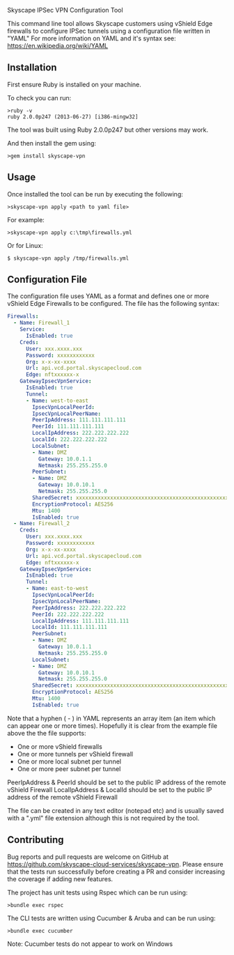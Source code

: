 Skyscape IPSec VPN Configuration Tool

This command line tool allows Skyscape customers using vShield Edge firewalls to configure IPSec tunnels using a configuration file written in "YAML"
For more information on YAML and it's syntax see: https://en.wikipedia.org/wiki/YAML



## Installation

First ensure Ruby is installed on your machine. 

To check you can run:

```batchfile
>ruby -v
ruby 2.0.0p247 (2013-06-27) [i386-mingw32]
```

The tool was built using Ruby 2.0.0p247 but other versions may work. 

And then install the gem using:
```batchfile
>gem install skyscape-vpn
```

## Usage

Once installed the tool can be run by executing the following:

```batchfile
>skyscape-vpn apply <path to yaml file>
```

For example:

```batchfile
>skyscape-vpn apply c:\tmp\firewalls.yml
```

Or for Linux:

```batchfile
$ skyscape-vpn apply /tmp/firewalls.yml
```


## Configuration File

The configuration file uses YAML as a format and defines one or more vShield Edge Firewalls to be configured. 
The file has the following syntax:

```yaml
Firewalls:
  - Name: Firewall_1
    Service:
      IsEnabled: true
    Creds:
      User: xxx.xxxx.xxx
      Password: xxxxxxxxxxxx
      Org: x-x-xx-xxxx
      Url: api.vcd.portal.skyscapecloud.com
      Edge: nftxxxxxx-x
    GatewayIpsecVpnService:
      IsEnabled: true
      Tunnel:
      - Name: west-to-east
        IpsecVpnLocalPeerId:
        IpsecVpnLocalPeerName:
        PeerIpAddress: 111.111.111.111
        PeerId: 111.111.111.111
        LocalIpAddress: 222.222.222.222
        LocalId: 222.222.222.222
        LocalSubnet:
        - Name: DMZ
          Gateway: 10.0.1.1
          Netmask: 255.255.255.0
        PeerSubnet:
        - Name: DMZ
          Gateway: 10.0.10.1
          Netmask: 255.255.255.0
        SharedSecret: xxxxxxxxxxxxxxxxxxxxxxxxxxxxxxxxxxxxxxxxxxxxxxxxxxxxxxxxxxxxxxxxx
        EncryptionProtocol: AES256
        Mtu: 1400
        IsEnabled: true
  - Name: Firewall_2
    Creds:
      User: xxx.xxxx.xxx
      Password: xxxxxxxxxxxx
      Org: x-x-xx-xxxx
      Url: api.vcd.portal.skyscapecloud.com
      Edge: nftxxxxxx-x    
    GatewayIpsecVpnService:
      IsEnabled: true
      Tunnel:
      - Name: east-to-west
        IpsecVpnLocalPeerId:
        IpsecVpnLocalPeerName:
        PeerIpAddress: 222.222.222.222
        PeerId: 222.222.222.222
        LocalIpAddress: 111.111.111.111
        LocalId: 111.111.111.111
        PeerSubnet:
        - Name: DMZ
          Gateway: 10.0.1.1
          Netmask: 255.255.255.0
        LocalSubnet:
        - Name: DMZ
          Gateway: 10.0.10.1
          Netmask: 255.255.255.0
        SharedSecret: xxxxxxxxxxxxxxxxxxxxxxxxxxxxxxxxxxxxxxxxxxxxxxxxxxxxxxxxxxxxxxxxx
        EncryptionProtocol: AES256
        Mtu: 1400
        IsEnabled: true
```


Note that a hyphen ( - ) in YAML represents an array item (an item which can appear one or more times). 
Hopefully it is clear from the example file above the the file supports:
 * One or more vShield firewalls
 * One or more tunnels per vShield firewall
 * One or more local subnet per tunnel
 * One or more peer subnet per tunnel


 PeerIpAddress & PeerId should be set to the public IP address of the remote vShield Firewall 
 LocalIpAddress & LocalId should be set to the public IP address of the remote vShield Firewall


The file can be created in any text editor (notepad etc) and is usually saved with a ".yml" file extension although this is not required by the tool.

## Contributing

Bug reports and pull requests are welcome on GitHub at https://github.com/skyscape-cloud-services/skyscape-vpn.
Please ensure that the tests run successfully before creating a PR and consider increasing the coverage if adding new features.

The project has unit tests using Rspec which can be run using:

```batchfile
>bundle exec rspec
```

The CLI tests are written using Cucumber & Aruba and can be run using:

```batchfile
>bundle exec cucumber
```

Note: Cucumber tests do not appear to work on Windows

